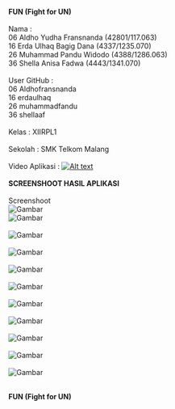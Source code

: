 <b>FUN (Fight for UN)</b>
<br>
<br>
Nama : 
<br>06 Aldho Yudha Fransnanda (42801/117.063) 
<br>16 Erda Ulhaq Bagig Dana  (4337/1235.070) 
<br>26 Muhammad Pandu Widodo  (4388/1286.063) 
<br>36 Shella Anisa Fadwa     (4443/1341.070) 
<br>
<br>
User GitHub :
<br>06 Aldhofransnanda
<br>16 erdaulhaq
<br>26 muhammadfandu
<br>36 shellaaf
<br>
<br>
Kelas : XIIRPL1
<br>
<br>
Sekolah : SMK Telkom Malang
<br>
<br>
Video Aplikasi :
[![Alt text](https://img.youtube.com/vi/29bzIQetY4g&feature=youtu.be/1)](https://www.youtube.com/watch?v=29bzIQetY4g&feature=youtu.be)
<br>
<br>
<b>SCREENSHOOT HASIL APLIKASI</b>
<br>
<br>Screenshoot<br>
![Gambar](https://raw.githubusercontent.com/Aldhofransnanda/FUN/master/SplashScreen.png)<br>
![Gambar](https://raw.githubusercontent.com/Aldhofransnanda/FUN/master/Main.png)<br><br>
![Gambar](https://raw.githubusercontent.com/Aldhofransnanda/FUN/master/Help.png)<br><br>
![Gambar](https://raw.githubusercontent.com/Aldhofransnanda/FUN/master/DetailHelp.png)<br><br>
![Gambar](https://raw.githubusercontent.com/Aldhofransnanda/FUN/master/ChooseNew.jpeg)<br><br>
![Gambar](https://raw.githubusercontent.com/Aldhofransnanda/FUN/master/ChapterNew.jpeg)<br><br>
![Gambar](https://raw.githubusercontent.com/Aldhofransnanda/FUN/master/DetailSoalChapterNew.jpeg)<br><br>
![Gambar](https://raw.githubusercontent.com/Aldhofransnanda/FUN/master/Soal.jpeg)<br><br>
![Gambar](https://raw.githubusercontent.com/Aldhofransnanda/FUN/master/DetailChapterNew.jpeg)<br><br>
![Gambar](https://raw.githubusercontent.com/Aldhofransnanda/FUN/master/ScorNew.jpeg)<br><br>
![Gambar](https://raw.githubusercontent.com/Aldhofransnanda/FUN/master/StatistikNew.jpeg)<br><br>


<b>FUN (Fight for UN)</b>
